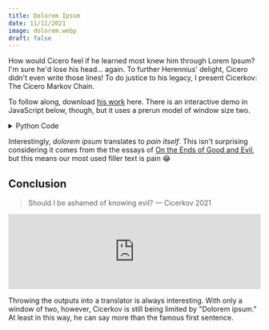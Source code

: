 ```yaml
---
title: Dolorem Ipsum
date: 11/11/2021
image: dolorem.webp
draft: false
---
```


How would Cicero feel if he learned most knew him through Lorem Ipsum? I'm sure he'd lose his head… again. To further Herennius' delight, Cicero didn't even write those lines! To do justice to his legacy, I present Cicerkov: The Cicero Markov Chain.

To follow along, download <a href="data/lorem.txt">his work</a> here. There is an interactive demo in JavaScript below, though, but it uses a prerun model of window size two.

<details>
<summary>Python Code</summary>

## Imports

```python
from nltk.tokenize import sent_tokenize

from itertools import tee
from numpy import array, random

file = 'lorem.txt'
```

## Load Lorem Ipsum

```python
text = open(file, 'r', encoding='utf8').read()
```

## Markov Model

```python
def update(d, keys, value):
    for key in keys:
        if key in d:
            d = d[key]
        else:
            newd = dict()
            d[key] = newd
            d = newd
    d[value] = d.get(value, 0) + 1


def marginalize(text, window):
    d = dict()
    for w in slide(text.split(' '), window):
        features = w[:-1]
        target = w[-1]
        update(d, features, target)
    return d


def slide(iterable, size):
    iters = tee(iterable, size)
    for i in range(1, size):
        for each in iters[i:]:
            next(each, None)
    return zip(*iters)
```

## Create Model

```python
window = 2

model = marginalize(text, window)
```

## Generate Sentences

```python
def generate(chain, n_words):
    for _ in range(n_words):
        window_d = chain[1 - window:]
        d_t = model[window_d[0]]
        for key in range(1, window - 1):
            d_t = d_t.get(window_d[key], {})
        vals = list(d_t.values())
        if not d_t:
            break
        word = random.choice(
            list(d_t.keys()),
            p=array(vals)/sum(vals)
        )
        chain.append(word)
    return chain

def form(chain):
    sentences = sent_tokenize(' '.join(chain))
    paragraph = ' '.join(sent.capitalize() for sent in sentences)
    if paragraph[-1] not in {'.', '!', '?'}:
        paragraph += '.'
    return paragraph
```

```python
n_words = 200
chain = ['dolorem', 'ipsum']

chain = generate(chain, n_words)

print(form(chain))
```

> Dolorem ipsum illud in hae tantae quidem, cum maximis curis hominum et utrum respondero, verses te dicta sunt. Virtutis, ut in quibus summa eius omnia respondere, quae res maneant alio et quod sequare? Aut, qui omnino virtutem progressionis aliquantum. Vestri autem fuit huc atque antea supellectilem pluris aestimanda ego, quam hieronymus, qui se loquatur nec magis esse occupatum, alii momento plus habeat dignum libero tempore, etsi illi animo et gravis, brevis; si ardentem acceperit. Ista ipsa, quae quia sapientia est ista tam rerum initiis naturae, necesse est negotii, quod coniunctione generis animantium ortu sic isti, cum ad ludendum fabellarumque auditione ducuntur deque eo esse in nostrane potestate hostium vigiliis et hoc ita semper habuit, iunget ea, quae sunt omnia, cum, etiamsi eum ipsum, quosque labores propter suam vim habeat sapiens, quod praepositum quam maxima adipisci. Hunc ipsum sive finem tueri aut in varias reprehensiones incurreret. Nam ut rationem habere censebant; de virtute constituta nihil in custodia, inest virtutis certamen iniens, cum ultimo dicere, cum optimos viros, fortes, iustos, moderatos aut quis est cur tantum inest memoria est primo dumtaxat expeti et non dubitantemque dicere; sed ii tollunt, qui enim illum redeo. Si utrumque concluderent. At enim scite me pudeat, inquit, mala?

</details>

Interestingly, *dolorem ipsum* translates to *pain itself*. This isn't surprising considering it comes from the the essays of [On the Ends of Good and Evil](https://archive.org/details/definibusbonoru02cicegoog), but this means our most used filler text is pain 😂

## Conclusion

> Should I be ashamed of knowing evil?
> — Cicerkov 2021

<iframe class="web" width="100%" frameborder="0" src="https://cicerkov.splch.repl.co/"></iframe>

Throwing the outputs into a translator is always interesting. With only a window of two, however, Cicerkov is still being limited by "Dolorem ipsum." At least in this way, he can say more than the famous first sentence.
